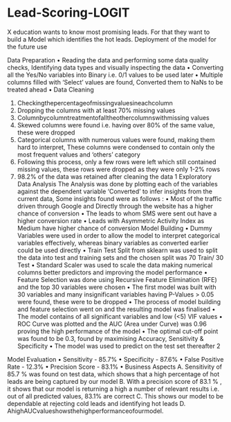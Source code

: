 # Lead-Scoring-LOGIT
X education wants to know most promising leads. For that they want to build a Model which identifies the hot leads. Deployment of the model for the future use


Data Preparation
• Reading the data and performing some data quality checks, Identifying data types and visually inspecting the data
• Converting all the Yes/No variables into Binary i.e. 0/1 values to be used later
• Multiple columns filled with ‘Select’ values are found, Converted them to NaNs to be treated ahead
• Data Cleaning
1. Checkingthepercentageofmissingvaluesineachcolumn
2. Dropping the columns with at least 70% missing values
3. Columnbycolumntreatmentofalltheothercolumnswithmissing values
4. Skewed columns were found i.e. having over 80% of the same value, these were dropped
5. Categorical columns with numerous values were found, making them hard to interpret, These columns were condensed to contain only the most frequent values and ‘others’ category
6. Following this process, only a few rows were left which still contained missing values, these rows were dropped as they were only 1-2% rows
7. 98.2% of the data was retained after cleaning the data
1
 Exploratory Data Analysis
The Analysis was done by plotting each of the variables against the dependent variable ‘Converted’ to infer insights from the current data, Some insights found were as follows :
• Most of the traffic driven through Google and Directly through the website has a higher chance of conversion
• The leads to whom SMS were sent out have a higher conversion rate
• Leads with Asymmetric Activity Index as Medium have higher chance of conversion
Model Building
• Dummy Variables were used in order to allow the model to interpret categorical variables effectively, whereas binary variables as converted earlier could be used directly
• Train Test Split from sklearn was used to split the data into test and training sets and the chosen split was 70 Train/ 30 Test
• Standard Scaler was used to scale the data making numerical columns better predictors and improving the model performance
• Feature Selection was done using Recursive Feature Elimination (RFE) and the top 30 variables were chosen
• The first model was built with 30 variables and many insignificant variables having P-Values > 0.05 were found, these were to be dropped
• The process of model building and feature selection went on and the resulting model was finalised
• The model contains of all significant variables and low (<5) VIF values
• ROC Curve was plotted and the AUC (Area under Curve) was 0.96 proving the high performance of the model
• The optimal cut-off point was found to be 0.3, found by maximising Accuracy, Sensitivity & Specificity
• The model was used to predict on the test set thereafter
2

Model Evaluation
• Sensitivity - 85.7%
• Specificity - 87.6%
• False Positive Rate - 12.3% • Precision Score - 83.1%
• Business Aspects
A. Sensitivity of 85.7 % was found on test data, which shows that a high percentage of hot leads are being captured by our model
B. With a precision score of 83.1 % , it shows that our model is returning a high a number of relevant results i.e. out of all predicted values, 83.1% are correct
C. This shows our model to be dependable at rejecting cold leads and identifying hot leads
D. AhighAUCvalueshowsthehighperformanceofourmodel.
